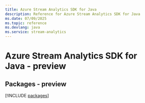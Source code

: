 ```yaml
---
title: Azure Stream Analytics SDK for Java
description: Reference for Azure Stream Analytics SDK for Java
ms.date: 07/09/2025
ms.topic: reference
ms.devlang: java
ms.service: stream-analytics
---
```

# Azure Stream Analytics SDK for Java - preview
## Packages - preview
[!INCLUDE [packages](stream-analytics-index.md)]